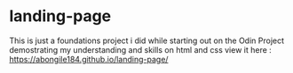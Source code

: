 # landing-page
This is just a foundations project i did while starting out on the Odin Project demostrating my understanding and skills on html and css
view it here : https://abongile184.github.io/landing-page/
